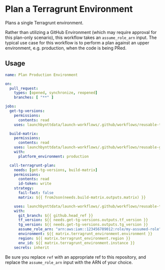 # Plan a Terragrunt Environment

Plans a single Terragrunt environment.

Rather than utilizing a GitHub Environment (which may require approval for this plan-only scenario), this workflow takes an `assume_role_arn` input. The typical use case for this workflow is to perform a plan against an upper environment, e.g. production, when the code is being PRed.

## Usage

```yaml
name: Plan Production Environment

on:
  pull_request:
    types: [opened, synchronize, reopened]
    branches: [ "**" ]

jobs:
  get-tg-versions:
    permissions:
      contents: read
    uses: launchbynttdata/launch-workflows/.github/workflows/reusable-terragrunt-versions.yml@ref

  build-matrix:
    permissions:
      contents: read
    uses: launchbynttdata/launch-workflows/.github/workflows/reusable-github-matrix-tg.yml@ref
    with:
      platform_environment: production

  call-terragrunt-plan:
    needs: [get-tg-versions, build-matrix]
    permissions:
      contents: read
      id-token: write
    strategy:
      fail-fast: false
      matrix: ${{ fromJson(needs.build-matrix.outputs.matrix) }}

    uses: launchbynttdata/launch-workflows/.github/workflows/reusable-terragrunt-plan-only.yml@ref
    with:
      git_branch: ${{ github.head_ref }}
      tf_version: ${{ needs.get-tg-versions.outputs.tf_version }}
      tg_version: ${{ needs.get-tg-versions.outputs.tg_version }}
      assume_role_arn: "arn:aws:iam::123456789012:role/my-assumed-role"
      environment: ${{ matrix.terragrunt_environment.environment }}
      region: ${{ matrix.terragrunt_environment.region }}
      env_id: ${{ matrix.terragrunt_environment.instance }}
    secrets: inherit

```

Be sure you replace `ref` with an appropriate ref to this repository, and replace the `assume_role_arn` input with the ARN of your choice.
